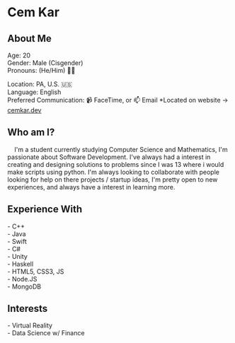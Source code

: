 ### <h1>Cem Kar</h1>
<h2>About Me</h2>
  Age: 20 <br>
  Gender: Male (Cisgender) <br> 
  Pronouns: (He/Him) 👱‍♂️  <br>
  
  Location: PA, U.S. 🇺🇸 <br>
  Language: English <br>
  Preferred Communication: 📹 FaceTime, or 📫 Email *Located on website -> <a href="https://cemkar.dev/" target="_top">cemkar.dev</a>
<h2>Who am I?</h2>
<p>&nbsp&nbsp&nbsp&nbspI'm a student currently studying Computer Science and Mathematics, I'm passionate about Software Development. I've always had a interest in creating and designing solutions to problems since I was 13 where i would make scripts using python. I'm always looking to collaborate with people looking for help on there projects / startup ideas, I'm pretty open to new experiences, and always have a interest in learning more. </p>
<h2>Experience With</h2>
- C++ <br>
- Java <br>
- Swift <br>
- C# <br>
- Unity <br>
- Haskell <br>
- HTML5, CSS3, JS <br>
- Node.JS <br> 
- MongoDB
<h2>Interests</h2>
- Virtual Reality <br>
- Data Science w/ Finance <br>





<!--
**cemkar/cemkar** is a ✨ _special_ ✨ repository because its `README.md` (this file) appears on your GitHub profile.

Here are some ideas to get you started:

- 🔭 I’m currently working on ...
- 🌱 I’m currently learning ...
- 👯 I’m looking to collaborate on ...
- 🤔 I’m looking for help with ...
- 💬 Ask me about ...
- 📫 How to reach me: ...
- 😄 Pronouns: ...
- ⚡ Fun fact: ...
-->
